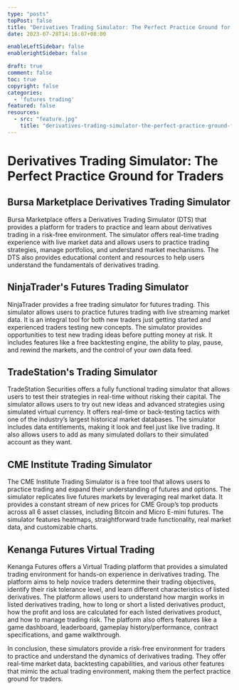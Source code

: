 ```yaml
---
type: "posts"
topPost: false
title: "Derivatives Trading Simulator: The Perfect Practice Ground for Traders"
date: 2023-07-28T14:16:07+08:00

enableLeftSidebar: false
enablerightSidebar: false

draft: true
comment: false
toc: true
copyright: false
categories: 
  - 'futures trading'
featured: false
resources: 
  - src: "feature.jpg"
    title: "derivatives-trading-simulator-the-perfect-practice-ground-for-traders"
---
```


# Derivatives Trading Simulator: The Perfect Practice Ground for Traders

## Bursa Marketplace Derivatives Trading Simulator

Bursa Marketplace offers a Derivatives Trading Simulator (DTS) that provides a platform for traders to practice and learn about derivatives trading in a risk-free environment. The simulator offers real-time trading experience with live market data and allows users to practice trading strategies, manage portfolios, and understand market mechanisms. The DTS also provides educational content and resources to help users understand the fundamentals of derivatives trading.

## NinjaTrader's Futures Trading Simulator

NinjaTrader provides a free trading simulator for futures trading. This simulator allows users to practice futures trading with live streaming market data. It is an integral tool for both new traders just getting started and experienced traders testing new concepts. The simulator provides opportunities to test new trading ideas before putting money at risk. It includes features like a free backtesting engine, the ability to play, pause, and rewind the markets, and the control of your own data feed.

## TradeStation's Trading Simulator

TradeStation Securities offers a fully functional trading simulator that allows users to test their strategies in real-time without risking their capital. The simulator allows users to try out new ideas and advanced strategies using simulated virtual currency. It offers real-time or back-testing tactics with one of the industry’s largest historical market databases. The simulator includes data entitlements, making it look and feel just like live trading. It also allows users to add as many simulated dollars to their simulated account as they want.

## CME Institute Trading Simulator

The CME Institute Trading Simulator is a free tool that allows users to practice trading and expand their understanding of futures and options. The simulator replicates live futures markets by leveraging real market data. It provides a constant stream of new prices for CME Group’s top products across all 6 asset classes, including Bitcoin and Micro E-mini futures. The simulator features heatmaps, straightforward trade functionality, real market data, and customizable charts.

## Kenanga Futures Virtual Trading

Kenanga Futures offers a Virtual Trading platform that provides a simulated trading environment for hands-on experience in derivatives trading. The platform aims to help novice traders determine their trading objectives, identify their risk tolerance level, and learn different characteristics of listed derivatives. The platform allows users to understand how margin works in listed derivatives trading, how to long or short a listed derivatives product, how the profit and loss are calculated for each listed derivatives product, and how to manage trading risk. The platform also offers features like a game dashboard, leaderboard, gameplay history/performance, contract specifications, and game walkthrough.

In conclusion, these simulators provide a risk-free environment for traders to practice and understand the dynamics of derivatives trading. They offer real-time market data, backtesting capabilities, and various other features that mimic the actual trading environment, making them the perfect practice ground for traders.
